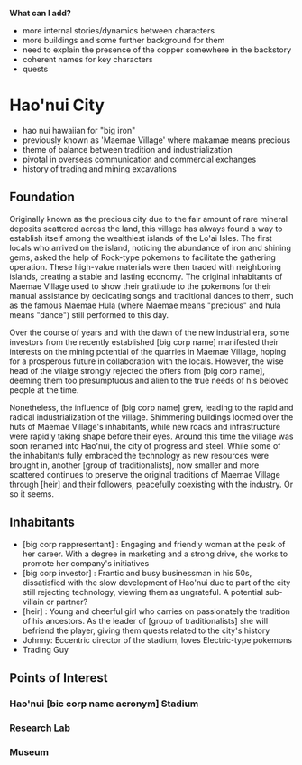 **What can I add?**
- more internal stories/dynamics between characters
- more buildings and some further background for them
- need to explain the presence of the copper somewhere in the backstory
- coherent names for key characters
- quests
 
# Hao'nui City
- hao nui hawaiian for "big iron"
- previously known as 'Maemae Village' where makamae means precious
- theme of balance between tradition and industrialization
- pivotal in overseas communication and commercial exchanges
- history of trading and mining excavations
 
## Foundation
Originally known as the precious city due to the fair amount of rare mineral deposits scattered across the land, this village has always found a way to establish itself among the wealthiest islands of the Lo'ai Isles. The first locals who arrived on the island, noticing the abundance of iron and shining gems, asked the help of Rock-type pokemons to facilitate the gathering operation. These high-value materials were then traded with neighboring islands, creating a stable and lasting economy. The original inhabitants of Maemae Village used to show their gratitude to the pokemons for their manual assistance by dedicating songs and traditional dances to them, such as the famous Maemae Hula (where Maemae means "precious" and hula means "dance") still performed to this day.

Over the course of years and with the dawn of the new industrial era, some investors from the recently established [big corp name] manifested their interests on the mining potential of the quarries in Maemae Village, hoping for a prosperous future in collaboration with the locals. However, the wise head of the vilalge strongly rejected the offers from [big corp name], deeming them too presumptuous and alien to the true needs of his beloved people at the time.

Nonetheless, the influence of [big corp name] grew, leading to the rapid and radical industrialization of the village. Shimmering buildings loomed over the  huts of Maemae Village's inhabitants, while new roads and infrastructure were rapidly taking shape before their eyes. Around this time the village was soon renamed into Hao'nui, the city of progress and steel. While some of the inhabitants fully embraced the technology as new resources were brought in, another [group of traditionalists], now smaller and more scattered continues to preserve the original traditions of Maemae Village through [heir] and their followers, peacefully coexisting with the industry. Or so it seems.

## Inhabitants
- [big corp rappresentant] : Engaging and friendly woman at the peak of her career. With a degree in marketing and a strong drive, she works to promote her company's initiatives
- [big corp investor] : Frantic and busy businessman in his 50s, dissatisfied with the slow development of Hao'nui due to part of the city still rejecting technology, viewing them as ungrateful. A potential sub-villain or partner?
- [heir] : Young and cheerful girl who carries on passionately the tradition of his ancestors. As the leader of [group of traditionalists] she will befriend the player, giving them quests related to the city's history
- Johnny: Eccentric director of the stadium, loves Electric-type pokemons
- Trading Guy

## Points of Interest
### Hao'nui [bic corp name acronym] Stadium
### Research Lab
### Museum